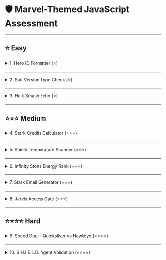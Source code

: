 
# 🛡️ Marvel-Themed JavaScript Assessment

---

## ⭐ Easy

<details>
<summary>1. Hero ID Formatter (⭐)</summary>

### Task

Prompt the user for a hero’s name. Convert it to lowercase and uppercase. Display both on separate lines.

#### Example 1

**Input**: `"BlackPanther"`
**Output**:

```
blackpanther  
BLACKPANTHER
```
#### ANSWER

```js
var name = prompt("enter the input");
console.log(name.toUpperCase());
```



#### Example 2

**Input**: `"  ScarletWitch "`
**Output**:

```
scarletwitch  
SCARLETWITCH
```
#### ANSWER

```js
var name = prompt("enter the input");
console.log(name.tolowerase());
```


</details>

---

<details>
<summary>2. Suit Version Type Check (⭐)</summary>

### Task

Tony inputs the suit version as a string. Convert it to number and log the type before and after conversion.

#### Example 1

**Input**: `"85"`
**Output**:

```
string  
number
```
#### ANSWER
```js
var a= prompt("enter a number");
console.log(a);
```
#### Example 2

**Input**: `"007"`
**Output**:

```
string  
number
```
### ANSWER
```js
var a= prompt("enter a number");
console.log(a);
```
</details>

---

<details>
<summary>3. Hulk Smash Echo (⭐)</summary>

### Task

Ask the user for a sound effect (e.g., `"Smash!"`) and echo it 3 times in a single line.

#### Example 1

**Input**: `"Smash!"`
**Output**:

```
Smash!Smash!Smash!
```
#### ANSWER

```js
var sound = prompt("enter a vibe");
console.log(sound.repeat(3));
```
#### Example 2

**Input**: `"Boom "`
**Output**:

```
Boom Boom Boom 
```
#### ANSWER

```js
var sound = prompt("enter a vibe");
console.log(sound.repeat(3));
```
</details>

---

## ⭐⭐⭐ Medium

<details>
<summary>4. Stark Credits Calculator (⭐⭐⭐)</summary>

### Task

Prompt for two separate Stark wallet balances (as strings). Convert both to numbers and display the total credits.

#### Example 1

**Input**: `"1000"`, `"5000"`
**Output**:

```
Your total balance is 6000 credits.
```
#### ANSWER

```js
var num1= +prompt("enter your account balance")
var num2=+prompt("enter your account balance");
var balance= num1 + num2;
console.log(`your total balance is ${balance} credits`);
```

#### Example 2

**Input**: `"250"`, `"250"`
**Output**:

```
Your total balance is 500 credits.
```
#### ANSWER

```js
var num1= +prompt("enter your account balance")
var num2=+prompt("enter your account balance");
var balance= num1 + num2;
console.log(`your total balance is ${balance} credits`);
```

</details>

---

<details>
<summary>5. Shield Temperature Scanner (⭐⭐⭐)</summary>

### Task

Prompt for the shield’s surface temperature in Celsius.

* > 120 → "🔥 Overheated!"
* < -10 → "❄️ Frozen!"
* Else → "🛡️ Stable."

#### Example 1

**Input**: `130`
**Output**:

```
🔥 Overheated!
```
#### ANSWER
```js
var temp =+prompt("enter the temperature")
if(temp>=120)
{
    console.log("overheated!");

}else if(temp<=10)
{
    console.log("frozen!");

}else{
    console.log("stable");
}
```
#### Example 2

**Input**: `25`
**Output**:

```
🛡️ Stable.
```
#### ANSWER
```js
var temp =+prompt("enter the temperature")
if(temp>=120)
{
    console.log("overheated!");

}else if(temp<=10)
{
    console.log("frozen!");

}else{
    console.log("stable");
}
```

</details>

---

<details>
<summary>6. Infinity Stone Energy Rank (⭐⭐⭐)</summary>

### Task

Prompt for the power level (0–100) of an infinity stone.
Rank:

* 90+ → "Legendary 💎"
* 60–89 → "Potent ⚡"
* <60 → "Weak 🪨"

#### Example 1

**Input**: `95`
**Output**:

```
Legendary 💎
```

#### Example 2

**Input**: `58`
**Output**:

```
Weak 🪨
```

</details>

---

<details>
<summary>7. Stark Email Generator (⭐⭐⭐)</summary>

### Task

Prompt for a name. Trim and convert it to lowercase. Output the Stark Industries email.

#### Example 1

**Input**: `" Peter "`
**Output**:

```
peter@starkindustries.com
```

#### Example 2

**Input**: `"WARMachine"`
**Output**:

```
warmachine@starkindustries.com
```

</details>

---

<details>
<summary>8. Jarvis Access Gate (⭐⭐⭐)</summary>

### Task

Prompt for an access code (number).

* 1000–1999 → “Access granted”
* Exactly 1700 → “⚠️ Override mode activated”
* Else → “Access denied”

#### Example 1

**Input**: `1024`
**Output**:

```
Access granted
```

#### Example 2

**Input**: `1700`
**Output**:

```
⚠️ Override mode activated
```

</details>

---

## ⭐⭐⭐⭐ Hard

<details>
<summary>9. Speed Duel – Quicksilver vs Hawkeye (⭐⭐⭐⭐)</summary>

### Task

Prompt for their speeds. Log who is faster and by how much (in km/h).

#### Example 1

**Input**: `180`, `90`
**Output**:

```
Quicksilver is faster than Hawkeye by 90 km/h.
```

#### Example 2

**Input**: `150`, `160`
**Output**:

```
Hawkeye is faster than Quicksilver by 10 km/h.
```

</details>

---

<details>
<summary>10. S.H.I.E.L.D. Agent Validation (⭐⭐⭐⭐)</summary>

### Task

Prompt for a name. Normalize the input (trim + lowercase).
Validate against allowed agents: `"natasha"`, `"clint"`, `"nick"`.

* If match → "🛡️ Access granted"
* Else → "⛔ Unauthorized"

#### Example 1

**Input**: `"  NiCk "`
**Output**:

```
🛡️ Access granted
```

#### Example 2

**Input**: `"tony"`
**Output**:

```
⛔ Unauthorized
```

</details>
